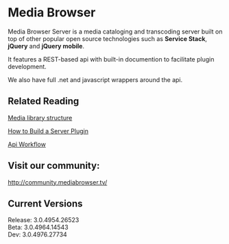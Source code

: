 Media Browser
============

Media Browser Server is a media cataloging and transcoding server built on top of other popular open source technologies such as **Service Stack**, **jQuery** and **jQuery mobile**.

It features a REST-based api with built-in documention to facilitate plugin development.

We also have full .net and javascript wrappers around the api.


## Related Reading ##

[Media library structure](https://github.com/MediaBrowser/MediaBrowser/wiki/Library-Structure "Media library structure")

[How to Build a Server Plugin](https://github.com/MediaBrowser/MediaBrowser/wiki/How-to-build-a-Server-Plugin "How to build a server plugin")

[Api Workflow](https://github.com/MediaBrowser/MediaBrowser/wiki/Locating-the-Server "Api Workflow")

## Visit our community: ##

http://community.mediabrowser.tv/

## Current Versions ##

Release: 3.0.4954.26523<br/>
Beta: 3.0.4964.14543<br/>
Dev: 3.0.4976.27734
